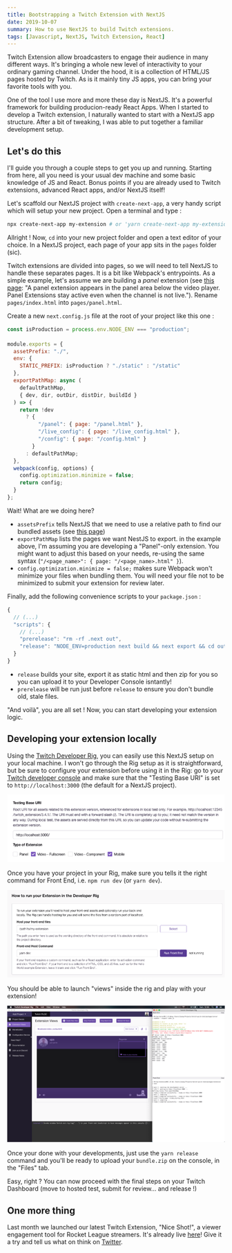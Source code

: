 ```yaml
---
title: Bootstrapping a Twitch Extension with NextJS
date: 2019-10-07
summary: How to use NextJS to build Twitch extensions.
tags: [Javascript, NextJS, Twitch Extension, React]
---
```


Twitch Extension allow broadcasters to engage their audience in many different ways. It's bringing a whole new level of interactivity to your ordinary gaming channel. Under the hood, it is a collection of HTML/JS pages hosted by Twitch. As is it mainly tiny JS apps, you can bring your favorite tools with you.

One of the tool I use more and more these day is NextJS. It's a powerful framework for building producion-ready React Apps. When I started to develop a Twitch extension, I naturally wanted to start with a NextJS app structure. After a bit of tweaking, I was able to put together a familiar development setup.

## Let's do this

I'll guide you through a couple steps to get you up and running. Starting from here, all you need is your usual dev machine and some basic knowledge of JS and React. Bonus points if you are already used to Twitch extensions, advanced React apps, and/or NextJS itself!

Let's scaffold our NextJS project with `create-next-app`, a very handy script which will setup your new project. Open a terminal and type :

```sh
npx create-next-app my-extension # or 'yarn create-next-app my-extension'
```

Allright ! Now, `cd` into your new project folder and open a text editor of your choice. In a NextJS project, each page of your app sits in the `pages` folder (sic).

Twitch extensions are divided into pages, so we will need to tell NextJS to handle these separates pages. It is a bit like Webpack's entrypoints. As a simple example, let's assume we are building a *panel* extension (see [this page](https://dev.twitch.tv/docs/extensions/): "A panel extension appears in the panel area below the video player. Panel Extensions stay active even when the channel is not live."). Rename `pages/index.html` into `pages/panel.html`.

Create a new `next.config.js` file at the root of your project like this one :

```js
const isProduction = process.env.NODE_ENV === "production";

module.exports = {
  assetPrefix: "./",
  env: {
    STATIC_PREFIX: isProduction ? "./static" : "/static"
  },
  exportPathMap: async (
    defaultPathMap,
    { dev, dir, outDir, distDir, buildId }
  ) => {
    return !dev
      ? {
          "/panel": { page: "/panel.html" },
          "/live_config": { page: "/live_config.html" },
          "/config": { page: "/config.html" }
        }
      : defaultPathMap;
  },
  webpack(config, options) {
    config.optimization.minimize = false;
    return config;
  }
};
```

Wait! What are we doing here?

- `assetsPrefix` tells NextJS that we need to use a relative path to find our bundled assets (see [this page](https://nextjs.org/docs#cdn-support-with-asset-prefix))
- `exportPathMap` lists the pages we want NestJS to export. in the example above, I'm assuming you are developing a "Panel"-only extension. You might want to adjust this based on your needs, re-using the same syntax (`"/<page_name>": { page: "/<page_name>.html" }`).
- `config.optimization.minimize = false;` makes sure Webpack won't minimize your files when bundling them. You will need your file not to be minimized to submit your extension for review later.

Finally, add the following convenience scripts to your `package.json` :

```js
{
  // (...)
  "scripts": {
    // (...)
    "prerelease": "rm -rf .next out",
    "release": "NODE_ENV=production next build && next export && cd out && zip -qr bundle.zip *"
  }
}
```

- `release` builds your site, export it as static html and then zip for you so you can upload it to your Developer Console isntantly!
- `prerelease` will be run just before `release` to ensure you don't bundle old, stale files.

"And voilà", you are all set ! Now, you can start developing your extension logic.

## Developing your extension locally

Using the [Twitch Developer Rig](https://dev.twitch.tv/docs/extensions/rig/), you can easily use this NextJS setup on your local machine. I won't go through the Rig setup as it is straightforward, but be sure to configure your extension before using it in the Rig: go to your [Twitch developer console](https://dev.twitch.tv/console) and make sure that the "Testing Base URI" is set to `http://localhost:3000` (the default for a NextJS project).

![Twitch Extension configuration panel](./images/twitch_rig_config.png)

Once you have your project in your Rig, make sure you tells it the right command for Front End, i.e. `npm run dev` (or `yarn dev`).

![Example Twitch Rig configuration](./images/twitch_rig_commands.png)

You should be able to launch "views" inside the rig and play with your extension!

![Example Twitch Rig usage](./images/twitch_rig.png)

Once your done with your developments, just use the `yarn release` command and you'll be ready to upload your `bundle.zip` on the console, in the "Files" tab.

Easy, right ? You can now proceed with the final steps on your Twitch Dashboard (move to hosted test, submit for review... and release !)

## One more thing

Last month we launched our latest Twitch Extension, "Nice Shot!", a viewer engagement tool for Rocket League streamers. It's already live [here](https://www.twitch.tv/ext/261g5l1br1xjmk201lf6ohm4y9xx7z)! Give it a try and tell us what on think on [Twitter](https://twitter.com/Djiit).

